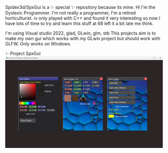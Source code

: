 Spidex3d/SpxGui is a ✨ special ✨ repository because its mine.
Hi I'm the Dyslexic Programmer.
I'm not really a programmer, I'm a retired horticulturist.
iv only played with C++ and found it very interesting
so now I have lots of time to try and learn this stuff at 68 left it a bit late me think.

I'm using Visual studio 2022, glad, GLwin, glm, stb
This projects aim is to make my own gui which works with my GLwin project but should work with GLFW.
Only works on Windows.

 ✨ Project SpxGui 
![image_alt](https://github.com/Spidex3d/SpxGui/blob/fee8ec2f0c31906c87cc39a51a42dc9d5e281088/SpxGui/Textures/GitHub/main_image.jpg)
